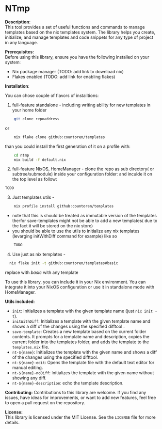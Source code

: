 # NTmp

**Description:**  
This tool provides a set of useful functions and commands to manage templates based on the nix templates system.
The library helps you create, initialize, and manage templates and code snippets for any type of project in any language.

**Prerequisites:**  
Before using this library, ensure you have the following installed on your system:
- Nix package manager (TODO: add link to download nix)
- Flakes enabled (TODO: add link for enabling flakes)

**Installation:**

You can chose couple of flavors of installtions:
1. full-feature standalone - including writing ability for new templates
in your home folder
```bash
    git clone repoaddress
``` 
or 

```bash
    nix flake clone github:countoren/templates
```
than you could install the first generation of it on a profile with:
```bash
    cd ntmp
    nix build -f default.nix 
```

2. full-feature NixOS, HomeManager - clone the repo as sub directory( or subtree/submodule) inside your configuration folder:
and inculde it on the top level as follow:
```nix
TODO
```

3. Just templates utils - 
```bash
    nix profile install github:countoren/templates 
```
* note that this is should be treated as immutable version of the templates
  therfor save-templates might not be able to add a new templates( due to the fact it will be stored on the nix store)
* you should be able to use the utils to initialize any nix templates (levarging initWithDiff command for example)
like so
``` bash 
    TODO
```

4. Use just as nix templates - 
```bash
  nix flake init -t github:countoren/templates#basic                           
```
replace with *basic* with any template

To use this library, you can include it in your Nix environment. You can integrate it into your NixOS configuration or use it in standalone mode with HomeManager.

**Utils included:**
   - `init`: Initializes a template with the given template name (just ``` nix init -t ```).
   - `initWithDiff`: Initializes a template with the given template name and shows a diff of the changes using the specified difftool .
   - `save-template`: Creates a new template based on the current folder contents. It prompts for a template name and description, copies the current folder into the templates folder, and adds the template to the `templates.nix` file.
   - `nt-${name}`: Initializes the template with the given name and shows a diff of the changes using the specified difftool.
   - `nt-${name}-edit`: Opens the template file with the default text editor for manual editing.
   - `nt-${name}-noDiff`: Initializes the template with the given name without showing any diff.
   - `nt-${name}-description`: echo the template description.

**Contributing:**
Contributions to this library are welcome. If you find any issues, have ideas for improvements, or want to add new features, feel free to open a pull request on the repository.

**License:**  
This library is licensed under the MIT License. See the `LICENSE` file for more details.
